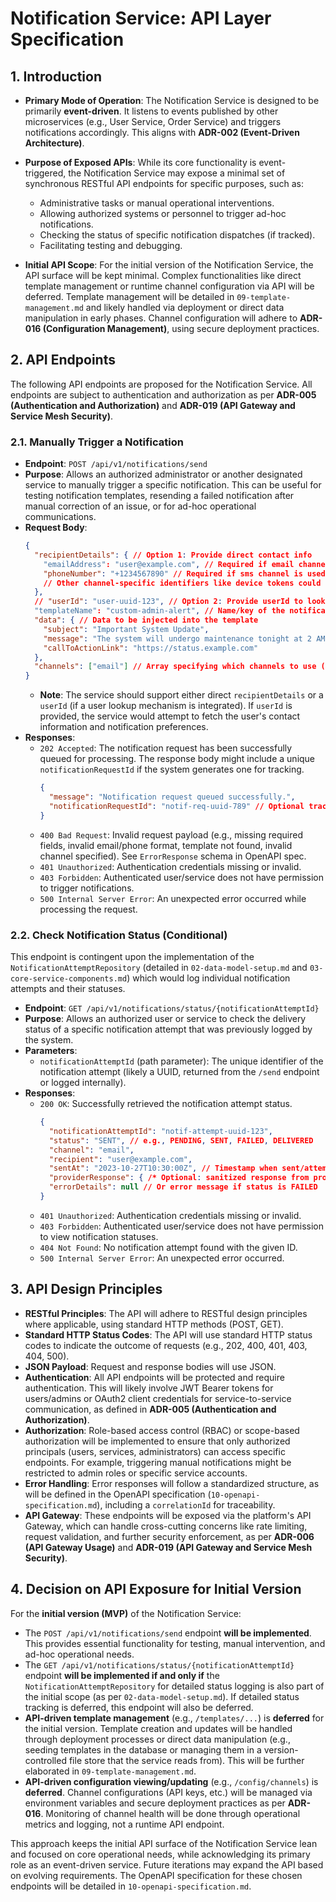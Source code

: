 # Notification Service: API Layer Specification

## 1. Introduction

*   **Primary Mode of Operation**: The Notification Service is designed to be primarily **event-driven**. It listens to events published by other microservices (e.g., User Service, Order Service) and triggers notifications accordingly. This aligns with **ADR-002 (Event-Driven Architecture)**.

*   **Purpose of Exposed APIs**: While its core functionality is event-triggered, the Notification Service may expose a minimal set of synchronous RESTful API endpoints for specific purposes, such as:
    *   Administrative tasks or manual operational interventions.
    *   Allowing authorized systems or personnel to trigger ad-hoc notifications.
    *   Checking the status of specific notification dispatches (if tracked).
    *   Facilitating testing and debugging.

*   **Initial API Scope**: For the initial version of the Notification Service, the API surface will be kept minimal. Complex functionalities like direct template management or runtime channel configuration via API will be deferred. Template management will be detailed in `09-template-management.md` and likely handled via deployment or direct data manipulation in early phases. Channel configuration will adhere to **ADR-016 (Configuration Management)**, using secure deployment practices.

## 2. API Endpoints

The following API endpoints are proposed for the Notification Service. All endpoints are subject to authentication and authorization as per **ADR-005 (Authentication and Authorization)** and **ADR-019 (API Gateway and Service Mesh Security)**.

### 2.1. Manually Trigger a Notification

*   **Endpoint**: `POST /api/v1/notifications/send`
*   **Purpose**: Allows an authorized administrator or another designated service to manually trigger a specific notification. This can be useful for testing notification templates, resending a failed notification after manual correction of an issue, or for ad-hoc operational communications.
*   **Request Body**:
    ```json
    {
      "recipientDetails": { // Option 1: Provide direct contact info
        "emailAddress": "user@example.com", // Required if email channel is used
        "phoneNumber": "+1234567890" // Required if sms channel is used
        // Other channel-specific identifiers like device tokens could be added here
      },
      // "userId": "user-uuid-123", // Option 2: Provide userId to look up contact details & preferences
      "templateName": "custom-admin-alert", // Name/key of the notification template to use
      "data": { // Data to be injected into the template
        "subject": "Important System Update",
        "message": "The system will undergo maintenance tonight at 2 AM.",
        "callToActionLink": "https://status.example.com"
      },
      "channels": ["email"] // Array specifying which channels to use (e.g., "email", "sms", "push")
    }
    ```
    *   **Note**: The service should support either direct `recipientDetails` or a `userId` (if a user lookup mechanism is integrated). If `userId` is provided, the service would attempt to fetch the user's contact information and notification preferences.
*   **Responses**:
    *   `202 Accepted`: The notification request has been successfully queued for processing. The response body might include a unique `notificationRequestId` if the system generates one for tracking.
        ```json
        {
          "message": "Notification request queued successfully.",
          "notificationRequestId": "notif-req-uuid-789" // Optional tracking ID
        }
        ```
    *   `400 Bad Request`: Invalid request payload (e.g., missing required fields, invalid email/phone format, template not found, invalid channel specified). See `ErrorResponse` schema in OpenAPI spec.
    *   `401 Unauthorized`: Authentication credentials missing or invalid.
    *   `403 Forbidden`: Authenticated user/service does not have permission to trigger notifications.
    *   `500 Internal Server Error`: An unexpected error occurred while processing the request.

### 2.2. Check Notification Status (Conditional)

This endpoint is contingent upon the implementation of the `NotificationAttemptRepository` (detailed in `02-data-model-setup.md` and `03-core-service-components.md`) which would log individual notification attempts and their statuses.

*   **Endpoint**: `GET /api/v1/notifications/status/{notificationAttemptId}`
*   **Purpose**: Allows an authorized user or service to check the delivery status of a specific notification attempt that was previously logged by the system.
*   **Parameters**:
    *   `notificationAttemptId` (path parameter): The unique identifier of the notification attempt (likely a UUID, returned from the `/send` endpoint or logged internally).
*   **Responses**:
    *   `200 OK`: Successfully retrieved the notification attempt status.
        ```json
        {
          "notificationAttemptId": "notif-attempt-uuid-123",
          "status": "SENT", // e.g., PENDING, SENT, FAILED, DELIVERED
          "channel": "email",
          "recipient": "user@example.com",
          "sentAt": "2023-10-27T10:30:00Z", // Timestamp when sent/attempted
          "providerResponse": { /* Optional: sanitized response from provider */ },
          "errorDetails": null // Or error message if status is FAILED
        }
        ```
    *   `401 Unauthorized`: Authentication credentials missing or invalid.
    *   `403 Forbidden`: Authenticated user/service does not have permission to view notification statuses.
    *   `404 Not Found`: No notification attempt found with the given ID.
    *   `500 Internal Server Error`: An unexpected error occurred.

## 3. API Design Principles

*   **RESTful Principles**: The API will adhere to RESTful design principles where applicable, using standard HTTP methods (POST, GET).
*   **Standard HTTP Status Codes**: The API will use standard HTTP status codes to indicate the outcome of requests (e.g., 202, 400, 401, 403, 404, 500).
*   **JSON Payload**: Request and response bodies will use JSON.
*   **Authentication**: All API endpoints will be protected and require authentication. This will likely involve JWT Bearer tokens for users/admins or OAuth2 client credentials for service-to-service communication, as defined in **ADR-005 (Authentication and Authorization)**.
*   **Authorization**: Role-based access control (RBAC) or scope-based authorization will be implemented to ensure that only authorized principals (users, services, administrators) can access specific endpoints. For example, triggering manual notifications might be restricted to admin roles or specific service accounts.
*   **Error Handling**: Error responses will follow a standardized structure, as will be defined in the OpenAPI specification (`10-openapi-specification.md`), including a `correlationId` for traceability.
*   **API Gateway**: These endpoints will be exposed via the platform's API Gateway, which can handle cross-cutting concerns like rate limiting, request validation, and further security enforcement, as per **ADR-006 (API Gateway Usage)** and **ADR-019 (API Gateway and Service Mesh Security)**.

## 4. Decision on API Exposure for Initial Version

For the **initial version (MVP)** of the Notification Service:

*   The `POST /api/v1/notifications/send` endpoint **will be implemented**. This provides essential functionality for testing, manual intervention, and ad-hoc operational needs.
*   The `GET /api/v1/notifications/status/{notificationAttemptId}` endpoint **will be implemented if and only if** the `NotificationAttemptRepository` for detailed status logging is also part of the initial scope (as per `02-data-model-setup.md`). If detailed status tracking is deferred, this endpoint will also be deferred.
*   **API-driven template management** (e.g., `/templates/...`) is **deferred** for the initial version. Template creation and updates will be handled through deployment processes or direct data manipulation (e.g., seeding templates in the database or managing them in a version-controlled file store that the service reads from). This will be further elaborated in `09-template-management.md`.
*   **API-driven configuration viewing/updating** (e.g., `/config/channels`) is **deferred**. Channel configurations (API keys, etc.) will be managed via environment variables and secure deployment practices as per **ADR-016**. Monitoring of channel health will be done through operational metrics and logging, not a runtime API endpoint.

This approach keeps the initial API surface of the Notification Service lean and focused on core operational needs, while acknowledging its primary role as an event-driven service. Future iterations may expand the API based on evolving requirements.
The OpenAPI specification for these chosen endpoints will be detailed in `10-openapi-specification.md`.
